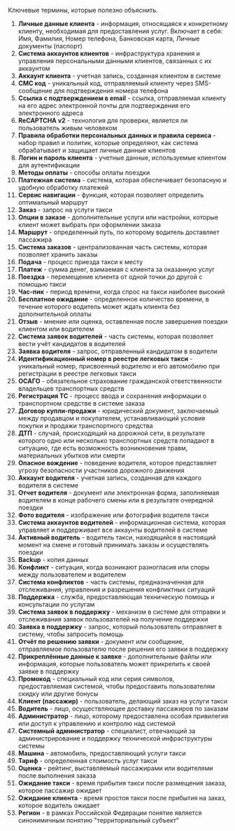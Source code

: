 Ключевые термины, которые полезно объяснить.

1. **Личные данные клиента** - информация, относящаяся к конкретному клиенту, необходимая для предоставления услуг. Включает в себя: Имя, Фамилия, Номер телефона, Банковская карта, Личные документы (паспорт)
2. **Система аккаунтов клиентов** - инфраструктура хранения и управления персональными данными клиентов, связанных с их аккаунтом
3. **Аккаунт клиента** - учетная запись, созданная клиентом в системе
4. **СМС код** - уникальный код, отправляемый клиенту через SMS-сообщение для подтверждения номера телефона
5. **Ссылка с подтверждением в email** - ссылка, отправляемая клиенту на его адрес электронной почты для подтверждения его электронного адреса
6. **ReCAPTCHA v2** - технология для проверки, является ли пользователь живым человеком
7. **Правила обработки персональных данных и правила сервиса** - набор правил и политик, которые определяют, как система обрабатывает и защищает личные данные клиентов
8. **Логин и пароль клиента** - учетные данные, используемые клиентом для аутентификации
9. **Методы оплаты** - способы оплаты поездки
10. **Платежная система** - система, которая обеспечивает безопасную и удобную обработку платежей
11. **Сервис навигации** - функция, которая позволяет определить оптимальный маршрут
12. **Заказ** - запрос на услуги такси
13. **Опции в заказе** - дополнительные услуги или настройки, которые клиент может выбрать при оформлении заказа
14. **Маршрут** - определенный путь, по которому водитель доставляет пассажира
15. **Система заказов** - централизованная часть системы, которая позволяет хранить заказы
16. **Подача** - процесс приезда такси к месту
17. **Платеж** - сумма денег, взимаемая с клиента за оказанную услуг
18. **Поездка** - перемещение клиента от одной точки до другой с помощью такси
19. **Час-пик** - период времени, когда спрос на такси наиболее высокий
20. **Бесплатное ожидание** - определенное количество времени, в течение которого водитель может ждать клиента без дополнительной оплаты
21. **Отзыв** - мнение или оценка, оставленная после завершения поездки клиентом или водителем
22. **Система заявок водителей** - часть системы, которая позволяет вести учёт кандидатов в водителей
23. **Заявка водителя** - запрос, отправленный кандидатом в водители
24. **Идентификационный номер в реестре легковых такси** - уникальный номер, присвоенный водителю и его автомобилю при регистрации в реестре легковых такси
25. **ОСАГО** - обязательное страхование гражданской ответственности владельцев транспортных средств
26. **Регистрация ТС** - процесс ввода и сохранения информации о транспортном средстве в системе заказа
27. **Договор купли-продажи** - юридический документ, заключаемый между продавцом и покупателем, устанавливающий условия покупки и продажи транспортного средства
28. **ДТП** - случай, происходящий на дорожной сети, в результате которого одно или несколько транспортных средств попадают в ситуацию, где есть возможность возникновения травм, материальных убытков или смерти
29. **Опасное вождение** - поведение водителя, которое представляет угрозу безопасности участников дорожного движения
30. **Аккаунт водителя** - учетная запись, созданная для каждого водителя в системе
31. **Отчет водителя** - документ или электронная форма, заполняемая водителем в конце рабочего смены или в результате очередной поездки
32. **Фото водителя** - изображение или фотография водителя такси
33. **Система аккаунтов водителей** - информационная система, которая управляет и поддерживает все аккаунты водителей в системе
34. **Активный водитель** - водитель такси, находящийся в настоящий момент на смене и готовый принимать заказы и осуществлять поездки
35. **Backup** - копия данных
36. **Конфликт** - ситуация, когда возникают разногласия или споры между пользователем и водителем
37. **Система конфликтов** - часть системы, предназначенная для отслеживания, управления и разрешения конфликтных ситуаций
38. **Поддержка** - служба, предоставляющая техническую помощь и консультации по услугам
39. **Система заявок в поддержку** - механизм в системе для отправки и отслеживания заявок пользователей на получение поддержки
40. **Заявка в поддержку** - запрос, который пользователь отправляет в систему, чтобы запросить помощь
41. **Отчёт по решению заявки** - документ или сообщение, отправляемое пользователю после решения его заявки в поддержку
42. **Прикреплённые данные к заявке** - дополнительные файлы или информация, которые пользователь может прикрепить к своей заявке в поддержку
43. **Промокод** - специальный код или серия символов, предоставляемая системой, чтобы предоставить пользователям скидку или другие бонусы
44. **Клиент (пассажир)** - пользователь, делающий заказ на услуги такси
45. **Водитель** - лицо, осуществляющее доставку пассажиров по заказам
46. **Администратор** - лицо, которому предоставлена особая привилегия или доступ к управлению и контролю над системой
47. **Системный администратор** - специалист, отвечающий за администрирование и поддержку технической инфраструктуры системы
48. **Машина** - автомобиль, предоставляющий услуги такси
49. **Тариф** - определенная стоимость услуг такси
50. **Оценка** - рейтинг, выставляемый пассажирами или водителями после выполнения заказа
51. **Ожидание такси** - время прибытия такси после размещения заказа, которое пассажир ожидает
52. **Ожидание клиента** - время простоя такси после прибытия на заказ, которое водитель ожидает
53. **Регион** - в рамках Российской Федерации понятие является синонимичным понятию "территориальный субъект"

